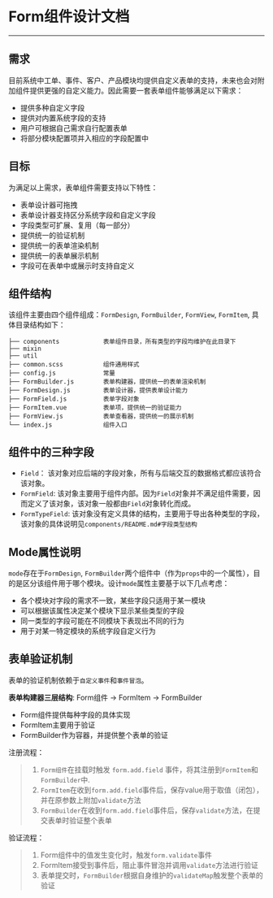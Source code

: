 # Form组件设计文档
---

## 需求
目前系统中工单、事件、客户、产品模块均提供自定义表单的支持，未来也会对附加组件提供更强的自定义能力。因此需要一套表单组件能够满足以下需求：
- 提供多种自定义字段
- 提供对内置系统字段的支持
- 用户可根据自己需求自行配置表单
- 将部分模块配置项并入相应的字段配置中

## 目标
为满足以上需求，表单组件需要支持以下特性：
- 表单设计器可拖拽
- 表单设计器支持区分系统字段和自定义字段
- 字段类型可扩展、复用（每一部分）
- 提供统一的验证机制
- 提供统一的表单渲染机制
- 提供统一的表单展示机制
- 字段可在表单中或展示时支持自定义

## 组件结构
该组件主要由四个组件组成：`FormDesign`, `FormBuilder`, `FormView`, `FormItem`, 具体目录结构如下：
```
├── components            表单组件目录，所有类型的字段均维护在此目录下
├── mixin                 
├── util                  
├── common.scss           组件通用样式
├── config.js             常量
├── FormBuilder.js        表单构建器，提供统一的表单渲染机制      
├── FormDesign.js         表单设计器，提供表单设计能力  
├── FormField.js          表单字段对象
├── FormItem.vue          表单项，提供统一的验证能力
├── FormView.js           表单查看器，提供统一的展示机制
└── index.js              组件入口
```

## 组件中的三种字段

- `Field`： 该对象对应后端的字段对象，所有与后端交互的数据格式都应该符合该对象。
- `FormField`: 该对象主要用于组件内部。因为`Field`对象并不满足组件需要，因而定义了该对象，该对象一般都由`Field`对象转化而成。
- `FormTypeField`: 该对象没有定义具体的结构，主要用于导出各种类型的字段，该对象的具体说明见`components/README.md#字段类型结构`

## Mode属性说明
`mode`存在于`FormDesign`, `FormBuilder`两个组件中（作为`props`中的一个属性），目的是区分该组件用于哪个模块。设计`mode`属性主要基于以下几点考虑：

- 各个模块对字段的需求不一致，某些字段只适用于某一模块
- 可以根据该属性决定某个模块下显示某些类型的字段
- 同一类型的字段可能在不同模块下表现出不同的行为
- 用于对某一特定模块的系统字段自定义行为

## 表单验证机制
表单的验证机制依赖于`自定义事件`和`事件冒泡`。

**表单构建器三层结构**: Form组件 -> FormItem -> FormBuilder

- Form组件提供每种字段的具体实现
- FormItem主要用于验证
- FormBuilder作为容器，并提供整个表单的验证 

注册流程：
> 1. `Form组件`在挂载时触发 `form.add.field` 事件，将其注册到`FormItem`和`FormBuilder`中.
> 2. `FormItem`在收到`form.add.field`事件后，保存value用于取值（闭包），并在原参数上附加`validate`方法
> 3. `FormBuilder`在收到`form.add.field`事件后，保存`validate`方法，在提交表单时验证整个表单

验证流程：
> 1. Form组件中的值发生变化时，触发`form.validate`事件
> 2. FormItem接受到事件后，阻止事件冒泡并调用`validate`方法进行验证
> 3. 表单提交时，`FormBuilder`根据自身维护的`validateMap`触发整个表单的验证